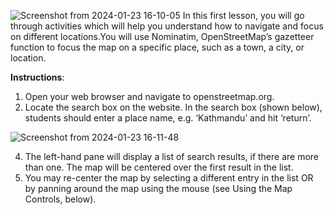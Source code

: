 
![Screenshot from 2024-01-23 16-10-05](https://github.com/Open-Tech-Community/learn-open-mapping-101/assets/10881526/2b864d1a-c87c-451d-9577-0ef3266a1074)
In this first lesson, you will go through activities which will help you understand how to navigate and focus on different locations.You will use Nominatim, OpenStreetMap’s gazetteer function to focus the map on a specific place, such as a town, a city, or location.

**Instructions**:
1. Open your web browser and navigate to openstreetmap.org.
2. Locate the search box on the website. In the search box (shown below), students should enter a place name, e.g. ‘Kathmandu’ and hit ‘return’.

![Screenshot from 2024-01-23 16-11-48](https://github.com/Open-Tech-Community/learn-open-mapping-101/assets/10881526/00b77522-9be6-4495-95dd-1318ce88b4cf)

4. The left-hand pane will display a list of search results, if there are more than one. The map will be centered over the first result in the list.
5. You may re-center the map by selecting a different entry in the list OR by panning around the map using the mouse (see Using the Map Controls, below).
